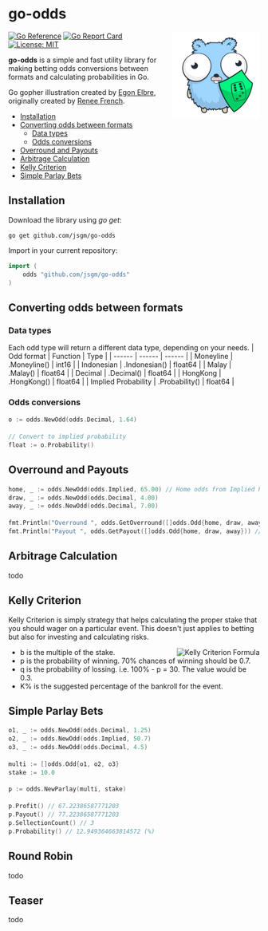 # go-odds

<img align="right" src="https://github.com/jsgm/go-odds/raw/master/.github/go-odds.png" alt="go-odds" title="go-odds" />

[![Go Reference](https://pkg.go.dev/badge/badge/github.com/jsgm/go-odds.svg)](https://pkg.go.dev/github.com/jsgm/go-odds)
[![Go Report Card](https://goreportcard.com/badge/github.com/jsgm/go-odds)](https://goreportcard.com/report/github.com/jsgm/go-odds)
[![License: MIT](https://img.shields.io/badge/License-MIT-blue.svg)](https://opensource.org/licenses/MIT)

__go-odds__ is a simple and fast utility library for making betting odds conversions between formats and calculating probabilities in Go.

Go gopher illustration created by [Egon Elbre](https://github.com/egonelbre), originally created by [Renee French](https://reneefrench.blogspot.com/).

- [Installation](#installation)
- [Converting odds between formats](#converting-odds-between-formats)
  * [Data types](#data-types)
  * [Odds conversions](#odds-conversions)
- [Overround and Payouts](#overround-and-payouts)
- [Arbitrage Calculation](#arbitrage-calculation)
- [Kelly Criterion](#kelly-criterion)
- [Simple Parlay Bets](#simple-parlay-bets)

## Installation
Download the library using _go get_:
```
go get github.com/jsgm/go-odds
```

Import in your current repository:
```go
import (
    odds "github.com/jsgm/go-odds"
)
```

## Converting odds between formats
### Data types
Each odd type will return a different data type, depending on your needs.
| Odd format | Function | Type |
| ------ | ------ | ------ |
| Moneyline | .Moneyline() | int16 |
| Indonesian | .Indonesian() | float64 |
| Malay | .Malay() | float64 |
| Decimal | .Decimal() | float64 |
| HongKong | .HongKong() | float64 |
| Implied Probability | .Probability() | float64 |

### Odds conversions
```go
o := odds.NewOdd(odds.Decimal, 1.64)

// Convert to implied probability
float := o.Probability()
```

## Overround and Payouts
```go
home, _ := odds.NewOdd(odds.Implied, 65.00) // Home odds from Implied Probability
draw, _ := odds.NewOdd(odds.Decimal, 4.00)
away, _ := odds.NewOdd(odds.Decimal, 7.00)

fmt.Println("Overround ", odds.GetOverround([]odds.Odd{home, draw, away})) // 4.285714285714278
fmt.Println("Payout ", odds.GetPayout([]odds.Odd{home, draw, away})) // 95.71428571428572
```
## Arbitrage Calculation
todo

## Kelly Criterion
Kelly Criterion is simply strategy that helps calculating the proper stake that you should wager on a particular event. This doesn't just applies to betting but also for investing and calculating risks.

<img align="right" src="https://latex.codecogs.com/svg.latex?\Large&space;K%=\frac{bp-q}{b}" alt="Kelly Criterion Formula">

- b is the multiple of the stake.
- p is the probability of winning. 70% chances of winning should be 0.7.
- q is the probability of lossing. i.e. 100% - p = 30. The value would be 0.3.
- K% is the suggested percentage of the bankroll for the event.

## Simple Parlay Bets
```go	
o1, _ := odds.NewOdd(odds.Decimal, 1.25)
o2, _ := odds.NewOdd(odds.Implied, 50.7)
o3, _ := odds.NewOdd(odds.Decimal, 4.5)

multi := []odds.Odd{o1, o2, o3} 
stake := 10.0

p := odds.NewParlay(multi, stake)

p.Profit() // 67.22386587771203
p.Payout() // 77.22386587771203
p.SellectionCount() // 3
p.Probability() // 12.949364663814572 (%)
```

## Round Robin
todo
## Teaser
todo